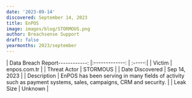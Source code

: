 ```yaml
---
date: '2023-09-14'
discovered: September 14, 2023
title: EnPOS
image: images/blog/STORMOUS.png
author: Breachsense Support
draft: false
yearmonths: 2023/september
---
```


| Data Breach Report------------:     |:-------------:    | :-----:|
| Victim      | enpos.com.tr      | 
| Threat Actor      | STORMOUS      | 
| Date Discovered      | Sep 14, 2023      | 
| Description      | EnPOS has been serving in many fields of activity such as payment systems, sales, campaigns, CRM and security.      | 
| Leak Size      | Unknown      | 


